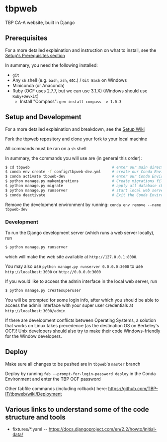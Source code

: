 # tbpweb
TBP CA-A website, built in Django

## Prerequisites

For a more detailed explaination and instruction on what to install, see the [Setup's Prerequisites section](https://github.com/TBP-IT/tbpweb/wiki/Setup#prerequisites)

In summary, you need the following installed:
* `git`
* Any `sh` shell (e.g. `bash`, `zsh`, etc.) / `Git Bash` on Windows
* Miniconda (or Anaconda)
* Ruby (OCF uses 2.7.7, but we can use 3.1.X) (Windows should use `Ruby+Devkit`)
    * Install "Compass": `gem install compass -v 1.0.3`

## Setup and Development

For a more detailed explaination and breakdown, see the [Setup Wiki](https://github.com/TBP-IT/tbpweb/wiki/Setup)

Fork the tbpweb repository and clone your fork to your local machine

All commands must be ran on a `sh` shell

In summary, the commands you will use are (in general this order):
```sh
$ cd tbpweb                                     # enter our main directory
$ conda env create -f config/tbpweb-dev.yml     # create our Conda Environment and install dependencies
$ conda activate tbpweb-dev                     # enter our Conda Environment
$ python manage.py makemigrations               # Create migrations files
$ python manage.py migrate                      # apply all database changes
$ python manage.py runserver                    # start local web server (127.0.0.1:8000)
$ conda deactivate                              # Exit the Conda Environment
```

Remove the development environment by running: `conda env remove --name tbpweb-dev`

### Development

To run the Django development server (which runs a web server locally), run
```sh
$ python manage.py runserver
```
which will make the web site available at `http://127.0.0.1:8000`.

You may also use `python manage.py runserver 0.0.0.0:3000` to use `http://localhost:3000` or `http://0.0.0.0:3000`

If you would like to access the admin interface in the local web server, run
```sh
$ python manage.py createsuperuser
```

You will be prompted for some login info, after which you should be able to access the admin interface with your super user credentials at `http://localhost:3000/admin`.

If there are development conflicts between Operating Systems, a solution that works on Linux takes precedence (as the destination OS on Berkeley's OCF)! Unix developers should also try to make their code Windows-friendly for the Window developers.

## Deploy

Make sure all changes to be pushed are in `tbpweb`'s `master` branch

Deploy by running `fab --prompt-for-login-password deploy` in the Conda Environment and enter the TBP OCF password

Other fabfile commands (including rollback) here: https://github.com/TBP-IT/tbpweb/wiki/Deployment

## Various links to understand some of the code structure and tools

* fixtures/*.yaml -- https://docs.djangoproject.com/en/2.2/howto/initial-data/

